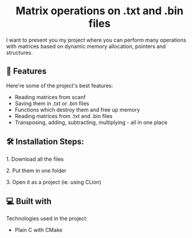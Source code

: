 <h1 align="center" id="title">Matrix operations on .txt and .bin files</h1>

<p id="description">I want to present you my project where you can perform many operations with matrices based on dynamic memory allocation, pointers and structures.</p>

  
  
<h2>🧐 Features</h2>

Here're some of the project's best features:

*   Reading matrices from scanf
*   Saving them in .txt or .bin files
*   Functions which destroy them and free up memory
*   Reading matrices from .txt and .bin files
*   Transposing, adding, subtracting, multiplying - all in one place



<h2>🛠️ Installation Steps:</h2>

<p>1. Download all the files</p>

<p>2. Put them in one folder</p>

<p>3. Open it as a project (ie. using CLion)</p>

  
  
<h2>💻 Built with</h2>

Technologies used in the project:

*   Plain C with CMake
